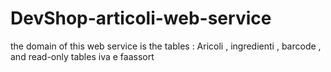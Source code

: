 # DevShop-articoli-web-service
the domain of this web service is the tables : Aricoli , ingredienti , barcode ,  and read-only tables iva e faassort

